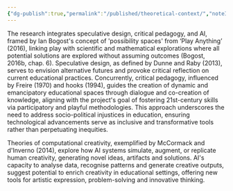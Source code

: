 ```yaml
---
{"dg-publish":true,"permalink":"/published/theoretical-context/","noteIcon":""}
---
```


The research integrates speculative design, critical pedagogy, and AI, framed by Ian Bogost's concept of 'possibility spaces' from ‘Play Anything’ (2016), linking play with scientific and mathematical explorations where all potential solutions are explored without assuming outcomes (Bogost, 2016b, chap. 6). Speculative design, as defined by Dunne and Raby (2013), serves to envision alternative futures and provoke critical reflection on current educational practices. Concurrently, critical pedagogy, influenced by Freire (1970) and hooks (1994), guides the creation of dynamic and emancipatory educational spaces through dialogue and co-creation of knowledge, aligning with the project's goal of fostering 21st-century skills via participatory and playful methodologies. This approach underscores the need to address socio-political injustices in education, ensuring technological advancements serve as inclusive and transformative tools rather than perpetuating inequities. 

Theories of computational creativity, exemplified by McCormack and d'Inverno (2014), explore how AI systems simulate, augment, or replicate human creativity, generating novel ideas, artifacts and solutions. AI's capacity to analyse data, recognise patterns and generate creative outputs, suggest potential to enrich creativity in educational settings, offering new tools for artistic expression, problem-solving and innovative thinking. 
